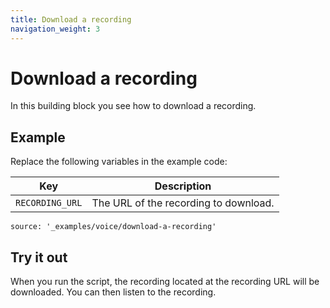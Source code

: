 ```yaml
---
title: Download a recording
navigation_weight: 3
---
```


# Download a recording

In this building block you see how to download a recording.

## Example

Replace the following variables in the example code:

Key |	Description
-- | --
`RECORDING_URL` |	The URL of the recording to download.

```tabbed_content
source: '_examples/voice/download-a-recording'
```

## Try it out

When you run the script, the recording located at the recording URL will
be downloaded. You can then listen to the recording.
